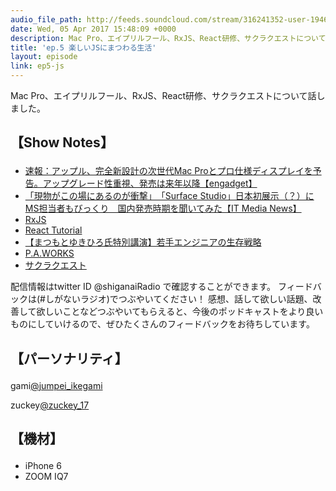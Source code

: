 ```yaml
---
audio_file_path: http://feeds.soundcloud.com/stream/316241352-user-194620696-ep5-js.mp3
date: Wed, 05 Apr 2017 15:48:09 +0000
description: Mac Pro、エイプリルフール、RxJS、React研修、サクラクエストについて話しました。
title: 'ep.5 楽しいJSにまつわる生活'
layout: episode
link: ep5-js
---
```


<p><span>Mac Pro、エイプリルフール、RxJS、React研修、サクラクエストについて話しました。</span></p>
<h2>
  <p>【Show Notes】</p>
</h2>
<ul>
    <li><a href="http://japanese.engadget.com/2017/04/04/mac-pro/" target="_blank">速報：アップル、完全新設計の次世代Mac Proとプロ仕様ディスプレイを予告。アップグレード性重視、発売は来年以降【engadget】</a></li>
    <li><a href="http://www.itmedia.co.jp/news/articles/1702/10/news110.html" target="_blank">「現物がこの場にあるのが衝撃」　「Surface Studio」日本初展示（？）にMS担当者もびっくり　国内発売時期を聞いてみた【IT Media News】</a></li>
    <li><a href="http://reactivex.io/rxjs/" target="_blank">RxJS</a></li>
    <li><a href="https://facebook.github.io/react/tutorial/tutorial.html" target="_blank">React Tutorial</a></li>
    <li><a href="https://supporterzcolab.com/event/30/" target="_blank">【まつもとゆきひろ氏特別講演】若手エンジニアの生存戦略</a></li>
    <li><a href="http://www.pa-works.jp/" target="_blank">P.A.WORKS</a></li>
    <li><a href="http://sakura-quest.com/" target="_blank">サクラクエスト</a></li>
</ul>
<p><span>
  配信情報はtwitter ID @shiganaiRadio で確認することができます。
  フィードバックは(#しがないラジオ)でつぶやいてください！
  感想、話して欲しい話題、改善して欲しいことなどつぶやいてもらえると、今後のポッドキャストをより良いものにしていけるので、ぜひたくさんのフィードバックをお待ちしています。
</span></p>
<h2>
  <p>【パーソナリティ】</p>
</h2>
<p><span>gami<a href="https://twitter.com/search?q=%40jumpei_ikegami&src=typd&lang=ja" target="_blank">@jumpei_ikegami</a></span></p>
<p><span>zuckey<a href="https://twitter.com/search?q=%40zuckey_17&src=typd&lang=ja" target="_blank">@zuckey_17</a></span></p>
<h2>
  <p>【機材】</p>
</h2>
<ul>
    <li>iPhone 6</li>
    <li>ZOOM IQ7</li>
</ul>
